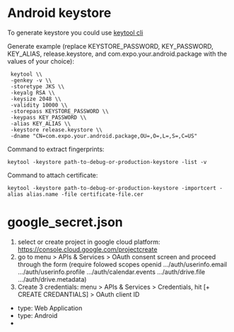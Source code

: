 
# Android keystore

To generate keystore you could use [keytool cli](https://www.ibm.com/docs/en/sdk-java-technology/7?topic=keytool-key-certificate-management-tool)

Generate example (replace KEYSTORE_PASSWORD, KEY_PASSWORD, KEY_ALIAS, release.keystore, and com.expo.your.android.package with the values of your choice):
```
 keytool \\
 -genkey -v \\
 -storetype JKS \\
 -keyalg RSA \\
 -keysize 2048 \\
 -validity 10000 \\
 -storepass KEYSTORE_PASSWORD \\
 -keypass KEY_PASSWORD \\
 -alias KEY_ALIAS \\
 -keystore release.keystore \\
 -dname "CN=com.expo.your.android.package,OU=,O=,L=,S=,C=US"
 ```
Command to extract fingerprints:
```
keytool -keystore path-to-debug-or-production-keystore -list -v
```
Command to attach certificate:
```
keytool -keystore path-to-debug-or-production-keystore -importcert -alias alias.name -file certificate-file.cer
```


# google_secret.json
1. select or create project in google cloud platform: https://console.cloud.google.com/projectcreate
2. go to menu > APIs & Services > OAuth consent screen and proceed through the form (require folowed scopes openid .../auth/userinfo.email .../auth/userinfo.profile  .../auth/calendar.events .../auth/drive.file .../auth/drive.metadata)
3. Create 3 credentials: menu > APIs & Services > Credentials, hit [+ CREATE CREDANTIALS] > OAuth client ID
 - type: Web Application
 - type: Android
 - 





